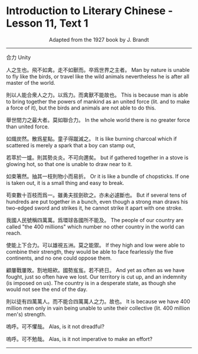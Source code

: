 # Introduction to Literary Chinese - Lesson 11, Text 1

<center>Adapted from the 1927 book by J. Brandt</center>

---

合力
Unity

<!-- 人之生也。飛不如禽。走不如獸而。卒爲世界之主者。則以人能合衆人之力。以爲力。而禽獸不能故也。舉世間力之最大者。莫如聯合力。如熾炭然。散爲星點。童子得蹴滅之。若萃於一爐，則其勢炎炎。不可向邇突。如束箸然。抽其一枝則物小而易折。苟束數十百枝而爲一。雖勇夫拔劍砍之。亦未必遽斷也。
Man by nature is unable to fly like the birds, or travel like the wild animals nevertheless he is after all master of the world. This is because man is able to bring together the powers of mankind as an united force (lit. and to make a force of it), but the birds and animals are not able to do this. In the whole world there is no greater force than united force. It is like burning charcoal which if scattered is merely a spark that a boy can stamp out, but if gathered together in a stove is glowing hot, so that one is unable to draw near to it. Or it is like a bundle of chopsticks. If one is taken out, it is a small thing and easy to break. But if several tens of hundreds are put together in a bunch, even though a strong man draws his two-edged sword and strikes it, he cannot strike it apart with one stroke. -->

人之生也。飛不如禽。走不如獸而。卒爲世界之主者。
Man by nature is unable to fly like the birds, or travel like the wild animals nevertheless he is after all master of the world.

則以人能合衆人之力。以爲力。而禽獸不能故也。
This is because man is able to bring together the powers of mankind as an united force (lit. and to make a force of it), but the birds and animals are not able to do this.

舉世間力之最大者。莫如聯合力。
In the whole world there is no greater force than united force.

如熾炭然。散爲星點。童子得蹴滅之。
It is like burning charcoal which if scattered is merely a spark that a boy can stamp out,

若萃於一爐。則其勢炎炎。不可向邇矣。
but if gathered together in a stove is glowing hot, so that one is unable to draw near to it.

如束箸然。抽其一枝則物小而易折。
Or it is like a bundle of chopsticks. If one is taken out, it is a small thing and easy to break.

苟束數十百枝而爲一。雖勇夫拔劍砍之。亦未必遽斷也。
But if several tens of hundreds are put together in a bunch, even though a strong man draws his two-edged sword and strikes it, he cannot strike it apart with one stroke.

<!-- 我國人民號稱四萬萬。爲環球各國所不能及。使能上下合力。可以雄視五洲。莫之能禦。顧屢戰屢敗。割地賠欸。國勢岌岌。若不終日。則以徒有四萬萬人。而不能合四萬萬人之力。故也嗚呼。可不懼哉。嗚呼。可不勉哉。
The people of our country are called "the 400 millions" which number no other country in the world can reach. If they high and low were able to combine their strength, they would be able to face fearlessly the five continents, and no one could oppose them. And yet as often as we have fought, just so often have we lost. Our territory is cut up, and an indemnity (is imposed on us). The country is in a desperate state, as though she would not see the end of the day. It is because we have 400 million men only in vain being unable to unite their collective (lit. 400 million men's) strength. Alas, is it not dreadful? Alas, is it not imperative to make an effort? -->

我國人民號稱四萬萬。爲環球各國所不能及。
The people of our country are called "the 400 millions" which number no other country in the world can reach.

使能上下合力。可以雄視五洲。莫之能禦。
If they high and low were able to combine their strength, they would be able to face fearlessly the five continents, and no one could oppose them.

顧屢戰屢敗。割地賠欸。國勢岌岌。若不終日。
And yet as often as we have fought, just so often have we lost. Our territory is cut up, and an indemnity (is imposed on us). The country is in a desperate state, as though she would not see the end of the day.

則以徒有四萬萬人。而不能合四萬萬人之力。故也。
It is because we have 400 million men only in vain being unable to unite their collective (lit. 400 million men's) strength.

嗚呼。可不懼哉。
Alas, is it not dreadful?

嗚呼。可不勉哉。
Alas, is it not imperative to make an effort?

---
